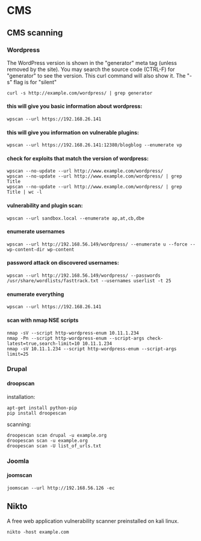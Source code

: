 # CMS

## CMS scanning

### Wordpress

The WordPress version is shown in the "generator" meta tag \(unless removed by the site\). You may search the source code \(CTRL-F\) for "generator" to see the version. This curl command will also show it. The "-s" flag is for "silent"

```text
curl -s http://example.com/wordpress/ | grep generator
```

#### this will give you basic information about wordpress:

```text
wpscan --url https://192.168.26.141
```

#### this will give you information on vulnerable plugins:

```text
wpscan --url https://192.168.26.141:12380/blogblog --enumerate vp
```

#### check for exploits that match the version of wordpress:

```text
wpscan --no-update --url http://www.example.com/wordpress/
wpscan --no-update --url http://www.example.com/wordpress/ | grep Title
wpscan --no-update --url http://www.example.com/wordpress/ | grep Title | wc -l
```

#### vulnerability and plugin scan:

```text
wpscan --url sandbox.local --enumerate ap,at,cb,dbe
```

#### enumerate usernames

```text
wpscan --url http://192.168.56.149/wordpress/ --enumerate u --force --wp-content-dir wp-content
```

#### password attack on discovered usernames:

```text
wpscan --url http://192.168.56.149/wordpress/ --passwords /usr/share/wordlists/fasttrack.txt --usernames userlist -t 25
```

#### enumerate everything

```text
wpscan --url https://192.168.26.141
```

#### scan with nmap NSE scripts

```text
nmap -sV --script http-wordpress-enum 10.11.1.234
nmap -Pn --script http-wordpress-enum --script-args check-latest=true,search-limit=10 10.11.1.234
nmap -sV 10.11.1.234 --script http-wordpress-enum --script-args limit=25
```

### Drupal

#### droopscan

installation:

```text
apt-get install python-pip
pip install droopescan
```

scanning:

```text
droopescan scan drupal -u example.org        
droopescan scan -u example.org
droopescan scan -U list_of_urls.txt
```

### Joomla

#### joomscan

```text
joomscan --url http://192.168.56.126 -ec
```

## Nikto

A free web application vulnerability scanner preinstalled on kali linux.

```text
nikto -host example.com
```

